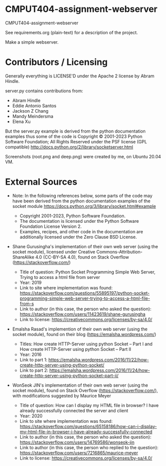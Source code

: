CMPUT404-assignment-webserver
=============================

CMPUT404-assignment-webserver

See requirements.org (plain-text) for a description of the project.

Make a simple webserver.

Contributors / Licensing
========================

Generally everything is LICENSE'D under the Apache 2 license by Abram Hindle.

server.py contains contributions from:

* Abram Hindle
* Eddie Antonio Santos
* Jackson Z Chang
* Mandy Meindersma 
* Elena Xu

But the server.py example is derived from the python documentation
examples thus some of the code is Copyright © 2001-2023 Python
Software Foundation; All Rights Reserved under the PSF license (GPL
compatible) http://docs.python.org/2/library/socketserver.html

Screenshots (root.png and deep.png) were created by me, on Ubuntu 20.04 VM.

External Sources
========================
* Note: In the following references below, some parts of the code may have been derived from the python documentation examples of the socket module https://docs.python.org/3/library/socket.html#example
   * Copyright 2001-2023, Python Software Foundation. 
   * The documentation is licensed under the Python Software Foundation License Version 2.
   * Examples, recipes, and other code in the documentation are additionally licensed under the Zero Clause BSD License.

* Shane Gurusingha's implementation of their own web server (using the socket module), licensed under 
Creative Commons-Attribution-ShareAlike 4.0 (CC-BY-SA 4.0), found on Stack Overflow (https://stackoverflow.com/)
  * Title of question: Python Socket Programming Simple Web Server, Trying to access a html file from server
  * Year: 2019
  * Link to site where implementation was found: https://stackoverflow.com/questions/55895197/python-socket-programming-simple-web-server-trying-to-access-a-html-file-from-s
  * Link to author (in this case, the person who asked the question): https://stackoverflow.com/users/11423619/shane-gurusingha
  * Link to license: https://creativecommons.org/licenses/by-sa/4.0/
  
 * Emalsha Rasad's implemention of their own web server (using the socket module), found on their blog (https://emalsha.wordpress.com/)
    * Titles: How create HTTP-Server using python Socket – Part I and How create HTTP-Server using python Socket – Part II
    * Year: 2016
    * Link to part 1: https://emalsha.wordpress.com/2016/11/22/how-create-http-server-using-python-socket/
    * Link to part 2: https://emalsha.wordpress.com/2016/11/24/how-create-http-server-using-python-socket-part-ii/
    
* WonSeok JIN's implementation of their own web server (using the socket module), found on Stack Overflow (https://stackoverflow.com/), with modifications suggested by Maurice Meyer
  * Title of question: How can I display my HTML file in browser? I have already successfully connected the server and client
  * Year: 2020
  * Link to site where implementation was found: https://stackoverflow.com/questions/65158186/how-can-i-display-my-html-file-in-browser-i-have-already-successfully-connected
  * Link to author (in this case, the person who asked the question): https://stackoverflow.com/users/14769586/wonseok-jin
  * Link to author (in this case, the person who replied to the question): https://stackoverflow.com/users/7216865/maurice-meyer
  * Link to license: https://creativecommons.org/licenses/by-sa/4.0/
  
  
  
  
